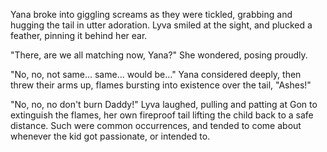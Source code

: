Yana broke into giggling screams as they were tickled, grabbing and hugging the tail in utter adoration. Lyva smiled at the sight, and plucked a feather, pinning it behind her ear.   

"There, are we all matching now, Yana?" She wondered, posing proudly.     

"No, no, not same... same... would be..." Yana considered deeply, then threw their arms up, flames bursting into existence over the tail, "Ashes!"    

"No, no, no don't burn Daddy!" Lyva laughed, pulling and patting at Gon to extinguish the flames, her own fireproof tail lifting the child back to a safe distance. Such were common occurrences, and tended to come about whenever the kid got passionate, or intended to.